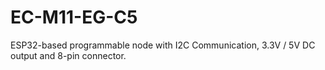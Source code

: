 # EC-M11-EG-C5
ESP32-based programmable node with I2C Communication, 3.3V / 5V DC output and 8-pin connector.
